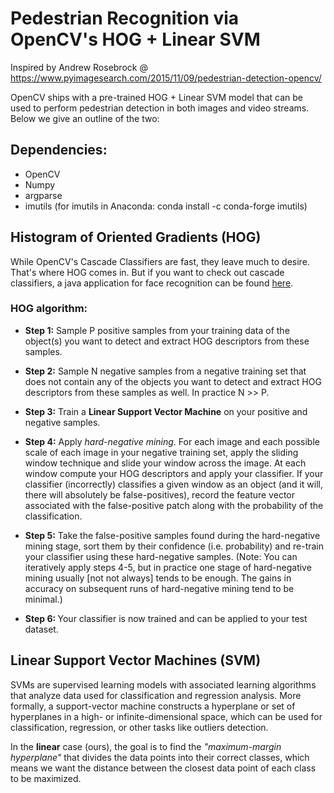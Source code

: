 # Pedestrian Recognition via OpenCV's HOG + Linear SVM
  Inspired by Andrew Rosebrock @ https://www.pyimagesearch.com/2015/11/09/pedestrian-detection-opencv/

  OpenCV ships with a pre-trained HOG + Linear SVM model that can be used to perform pedestrian detection in both images and video streams. Below we give an outline of the two:

## Dependencies: 
  - OpenCV
  - Numpy
  - argparse
  - imutils (for imutils in Anaconda: conda install -c conda-forge imutils)
  
## Histogram of Oriented Gradients (HOG)

While OpenCV's Cascade Classifiers are fast, they leave much to desire. That's where HOG comes in. But if you want to check out cascade classifiers, a java application for face recognition can be found [here](https://github.com/andre91998/JavaBasics/tree/master/FaceDetection).

### HOG algorithm:

<ul><li><strong>Step 1:</strong> Sample P positive samples from your training data of the object(s) you want to detect and extract HOG descriptors from these samples. </ul></li>

<ul><li><strong>Step 2:</strong> Sample N negative samples from a negative training set that does not contain any of the objects you want to detect and extract HOG descriptors from these samples as well. In practice N >> P.</ul></li>

<ul><li><strong>Step 3:</strong> Train a <strong>Linear Support Vector Machine</strong> on your positive and negative samples.</ul></li>

<ul><li><strong>Step 4:</strong> Apply <em>hard-negative mining</em>. For each image and each possible scale of each image in your negative training set, apply the sliding window technique and slide your window across the image. At each window compute your HOG descriptors and apply your classifier. If your classifier (incorrectly) classifies a given window as an object (and it will, there will absolutely be false-positives), record the feature vector associated with the false-positive patch along with the probability of the classification. </ul></li>

<ul><li><strong>Step 5:</strong> Take the false-positive samples found during the hard-negative mining stage, sort them by their confidence (i.e. probability) and re-train your classifier using these hard-negative samples. (Note: You can iteratively apply steps 4-5, but in practice one stage of hard-negative mining usually [not not always] tends to be enough. The gains in accuracy on subsequent runs of hard-negative mining tend to be minimal.)</ul></li>

<ul><li><strong>Step 6: </strong>Your classifier is now trained and can be applied to your test dataset.</ul></li>

## Linear Support Vector Machines (SVM)

SVMs are supervised learning models with associated learning algorithms that analyze data used for classification and regression analysis. More formally, a support-vector machine constructs a hyperplane or set of hyperplanes in a high- or infinite-dimensional space, which can be used for classification, regression, or other tasks like outliers detection.

In the **linear** case (ours), the goal is to find the *"maximum-margin hyperplane"* that divides the data points into their correct classes, which means we want the distance between the closest data point of each class to be maximized.

